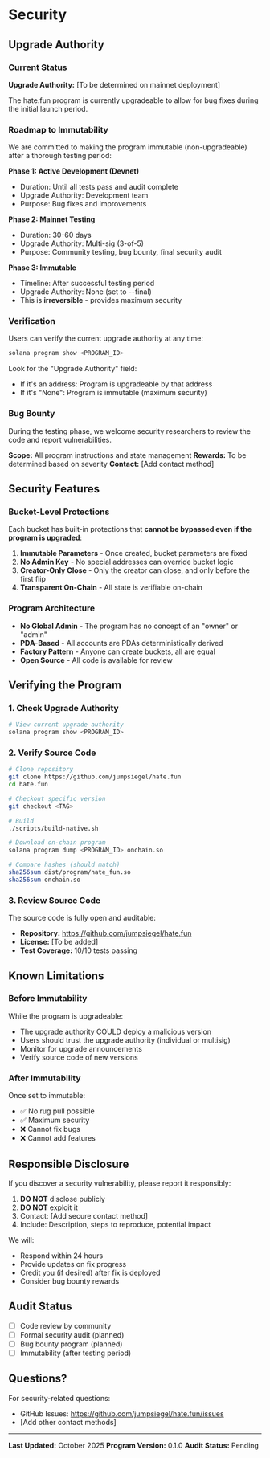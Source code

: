 # Security

## Upgrade Authority

### Current Status

**Upgrade Authority:** [To be determined on mainnet deployment]

The hate.fun program is currently upgradeable to allow for bug fixes during the initial launch period.

### Roadmap to Immutability

We are committed to making the program immutable (non-upgradeable) after a thorough testing period:

**Phase 1: Active Development (Devnet)**
- Duration: Until all tests pass and audit complete
- Upgrade Authority: Development team
- Purpose: Bug fixes and improvements

**Phase 2: Mainnet Testing**
- Duration: 30-60 days
- Upgrade Authority: Multi-sig (3-of-5)
- Purpose: Community testing, bug bounty, final security audit

**Phase 3: Immutable**
- Timeline: After successful testing period
- Upgrade Authority: None (set to --final)
- This is **irreversible** - provides maximum security

### Verification

Users can verify the current upgrade authority at any time:

```bash
solana program show <PROGRAM_ID>
```

Look for the "Upgrade Authority" field:
- If it's an address: Program is upgradeable by that address
- If it's "None": Program is immutable (maximum security)

### Bug Bounty

During the testing phase, we welcome security researchers to review the code and report vulnerabilities.

**Scope:** All program instructions and state management
**Rewards:** To be determined based on severity
**Contact:** [Add contact method]

## Security Features

### Bucket-Level Protections

Each bucket has built-in protections that **cannot be bypassed even if the program is upgraded**:

1. **Immutable Parameters** - Once created, bucket parameters are fixed
2. **No Admin Key** - No special addresses can override bucket logic
3. **Creator-Only Close** - Only the creator can close, and only before the first flip
4. **Transparent On-Chain** - All state is verifiable on-chain

### Program Architecture

- **No Global Admin** - The program has no concept of an "owner" or "admin"
- **PDA-Based** - All accounts are PDAs deterministically derived
- **Factory Pattern** - Anyone can create buckets, all are equal
- **Open Source** - All code is available for review

## Verifying the Program

### 1. Check Upgrade Authority

```bash
# View current upgrade authority
solana program show <PROGRAM_ID>
```

### 2. Verify Source Code

```bash
# Clone repository
git clone https://github.com/jumpsiegel/hate.fun
cd hate.fun

# Checkout specific version
git checkout <TAG>

# Build
./scripts/build-native.sh

# Download on-chain program
solana program dump <PROGRAM_ID> onchain.so

# Compare hashes (should match)
sha256sum dist/program/hate_fun.so
sha256sum onchain.so
```

### 3. Review Source Code

The source code is fully open and auditable:
- **Repository:** https://github.com/jumpsiegel/hate.fun
- **License:** [To be added]
- **Test Coverage:** 10/10 tests passing

## Known Limitations

### Before Immutability

While the program is upgradeable:
- The upgrade authority COULD deploy a malicious version
- Users should trust the upgrade authority (individual or multisig)
- Monitor for upgrade announcements
- Verify source code of new versions

### After Immutability

Once set to immutable:
- ✅ No rug pull possible
- ✅ Maximum security
- ❌ Cannot fix bugs
- ❌ Cannot add features

## Responsible Disclosure

If you discover a security vulnerability, please report it responsibly:

1. **DO NOT** disclose publicly
2. **DO NOT** exploit it
3. Contact: [Add secure contact method]
4. Include: Description, steps to reproduce, potential impact

We will:
- Respond within 24 hours
- Provide updates on fix progress
- Credit you (if desired) after fix is deployed
- Consider bug bounty rewards

## Audit Status

- [ ] Code review by community
- [ ] Formal security audit (planned)
- [ ] Bug bounty program (planned)
- [ ] Immutability (after testing period)

## Questions?

For security-related questions:
- GitHub Issues: https://github.com/jumpsiegel/hate.fun/issues
- [Add other contact methods]

---

**Last Updated:** October 2025
**Program Version:** 0.1.0
**Audit Status:** Pending
